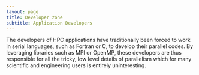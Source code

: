 ```yaml
---
layout: page
title: Developer zone
subtitle: Application Developers
---
```


The developers of HPC applications have traditionally been forced to work in serial languages, such as Fortran or C, to develop their parallel codes. By leveraging libraries such as MPI or OpenMP, these developers are thus responsible for all the tricky, low level details of parallelism which for many scientific and engineering users is entirely uninteresting. 

